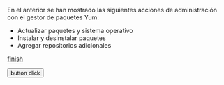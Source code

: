 En el anterior se han mostrado las siguientes acciones de administración con el gestor de paquetes Yum:
 - Actualizar paquetes y sistema operativo
 - Instalar y desinstalar paquetes
 - Agregar repositorios adicionales
 
<a onclick="test()" href="http://localhost:8080/finish?q=101" target="_parent">finish</a>

<button onclick="test()">button click</button>
